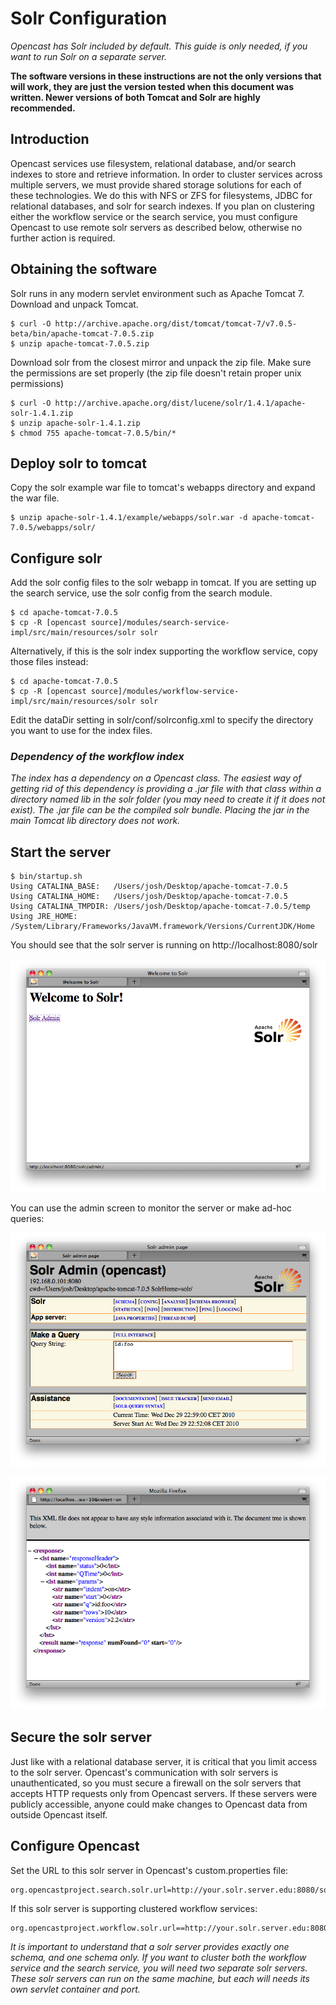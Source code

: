 # Solr Configuration

*Opencast has Solr included by default. This guide is only needed, if you want to run Solr on a separate server.*

**The software versions in these instructions are not the only versions that will work, they are just the version tested
when this document was written.  Newer versions of both Tomcat and Solr are highly recommended.**

## Introduction

Opencast services use filesystem, relational database, and/or search indexes to store and retrieve information. In
order to cluster services across multiple servers, we must provide shared storage solutions for each of these
technologies. We do this with NFS or ZFS for filesystems, JDBC for relational databases, and solr for search indexes. If
you plan on clustering either the workflow service or the search service, you must configure Opencast to use remote
solr servers as described below, otherwise no further action is required.

## Obtaining the software
Solr runs in any modern servlet environment such as Apache Tomcat 7. Download and unpack Tomcat.

    $ curl -O http://archive.apache.org/dist/tomcat/tomcat-7/v7.0.5-beta/bin/apache-tomcat-7.0.5.zip
    $ unzip apache-tomcat-7.0.5.zip

Download solr from the closest mirror and unpack the zip file. Make sure the permissions are set properly (the zip file
doesn't retain proper unix permissions)

    $ curl -O http://archive.apache.org/dist/lucene/solr/1.4.1/apache-solr-1.4.1.zip
    $ unzip apache-solr-1.4.1.zip
    $ chmod 755 apache-tomcat-7.0.5/bin/*

## Deploy solr to tomcat
Copy the solr example war file to tomcat's webapps directory and expand the war file.

    $ unzip apache-solr-1.4.1/example/webapps/solr.war -d apache-tomcat-7.0.5/webapps/solr/

## Configure solr

Add the solr config files to the solr webapp in tomcat. If you are setting up the search service, use the solr config
from the search module.

    $ cd apache-tomcat-7.0.5
    $ cp -R [opencast source]/modules/search-service-impl/src/main/resources/solr solr

Alternatively, if this is the solr index supporting the workflow service, copy those files instead:

    $ cd apache-tomcat-7.0.5
    $ cp -R [opencast source]/modules/workflow-service-impl/src/main/resources/solr solr

Edit the dataDir setting in solr/conf/solrconfig.xml to specify the directory you want to use for the index files.

### *Dependency of the workflow index*

*The index has a dependency on a Opencast class. The easiest way of getting rid of this dependency is providing a .jar
file with that class within a directory named lib in the solr folder (you may need to create it if it does not exist).
The .jar file can be the compiled solr bundle. Placing the jar in the main Tomcat lib directory does not
work.*

## Start the server

    $ bin/startup.sh
    Using CATALINA_BASE:   /Users/josh/Desktop/apache-tomcat-7.0.5
    Using CATALINA_HOME:   /Users/josh/Desktop/apache-tomcat-7.0.5
    Using CATALINA_TMPDIR: /Users/josh/Desktop/apache-tomcat-7.0.5/temp
    Using JRE_HOME:        /System/Library/Frameworks/JavaVM.framework/Versions/CurrentJDK/Home

You should see that the solr server is running on http://localhost:8080/solr

![SOLR welcome page](solr1.png)

You can use the admin screen to monitor the server or make ad-hoc queries:

![SOLR admin](solr2.png)

![SOLR XML](solr3.png)

## Secure the solr server

Just like with a relational database server, it is critical that you limit access to the solr server. Opencast's
communication with solr servers is unauthenticated, so you must secure a firewall on the solr servers that accepts HTTP
requests only from Opencast servers. If these servers were publicly accessible, anyone could make changes to
Opencast data from outside Opencast itself.

## Configure Opencast
Set the URL to this solr server in Opencast's custom.properties file:

    org.opencastproject.search.solr.url=http://your.solr.server.edu:8080/solr/

If this solr server is supporting clustered workflow services:

    org.opencastproject.workflow.solr.url==http://your.solr.server.edu:8080/solr/

*It is important to understand that a solr server provides exactly one schema, and one schema only. If you want to
cluster both the workflow service and the search service, you will need two separate solr servers. These solr servers
can run on the same machine, but each will needs its own servlet container and port.*
